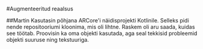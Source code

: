 #Augmenteeritud reaalsus 

##Martin
Kasutasin põhjana ARCore'i näidisprojekti Kotlinile. Selleks pidi nende repositooriumi kloonima, mis oli lihtne.
Raskem oli aru saada, kuidas see töötab. Proovisin ka oma objekti kasutada, aga seal tekkisid probleemid objekti suuruse ning tekstuuriga.
